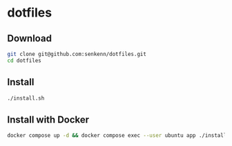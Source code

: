 # dotfiles

## Download

```bash
git clone git@github.com:senkenn/dotfiles.git
cd dotfiles
```

## Install

```bash
./install.sh
```

## Install with Docker

```bash
docker compose up -d && docker compose exec --user ubuntu app ./install.sh
```
